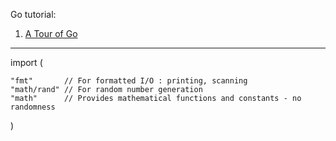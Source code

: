 Go tutorial: 
1. [A Tour of Go](https://go.dev/tour/list)
   
------
import (

    "fmt"       // For formatted I/O : printing, scanning
    "math/rand" // For random number generation
    "math"      // Provides mathematical functions and constants - no randomness 
)
